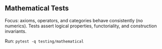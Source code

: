 ## Mathematical Tests

Focus: axioms, operators, and categories behave consistently (no numerics). Tests assert logical properties, functoriality, and construction invariants.

Run: `pytest -q testing/mathematical`

